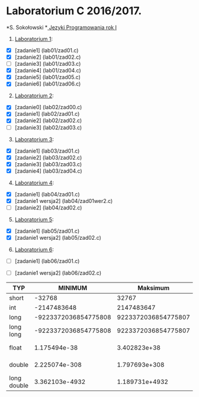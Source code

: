 # Laboratorium C 2016/2017.

*S. Sokołowski
*[ Języki Programowania rok I ](http://sigma.ug.edu.pl/~stefan/Dydaktyka/JezProg/)

1. [Laboratorium 1](lab01):
* [x] [zadanie1] (lab01/zad01.c)
* [x] [zadanie2] (lab01/zad02.c)
* [ ] [zadanie3] (lab01/zad03.c)
* [x] [zadanie4] (lab01/zad04.c)
* [x] [zadanie5] (lab01/zad05.c)
* [x] [zadanie6] (lab01/zad06.c)
2. [Laboratorium 2](lab02):
* [x] [zadanie0] (lab02/zad00.c)
* [x] [zadanie1] (lab02/zad01.c)
* [x] [zadanie2] (lab02/zad02.c)
* [ ] [zadanie3] (lab02/zad03.c)
3. [Laboratorium 3](lab03):
* [x] [zadanie1] (lab03/zad01.c)
* [x] [zadanie2] (lab03/zad02.c)
* [x] [zadanie3] (lab03/zad03.c)
* [x] [zadanie4] (lab03/zad04.c)
4. [Laboratorium 4](lab04):
* [x] [zadanie1] (lab04/zad01.c)
* [x] [zadanie1 wersja2] (lab04/zad01wer2.c)
* [ ] [zadanie2] (lab04/zad02.c)
5. [Laboratorium 5](lab05):
* [x] [zadanie1] (lab05/zad01.c)
* [x] [zadanie1 wersja2] (lab05/zad02.c)
6. [Laboratorium 6](lab06):
* [ ] [zadanie1] (lab06/zad01.c)
* [ ] [zadanie1 wersja2] (lab06/zad02.c)



|        TYP|              MINIMUM|             Maksimum|       ZIARNO|  PRECYZJA|      WE/WY|
|-----------|---------------------|---------------------|-------------|----------|-----------|
|      short|               -32768|                32767|             |          |          i|
|        int|          -2147483648|           2147483647|             |          |          i|
|       long| -9223372036854775808|  9223372036854775807|             |          |         li|
|  long long| -9223372036854775808|  9223372036854775807|             |          |        lli|
|      float|         1.175494e-38|         3.402823e+38| 1.192093e-07|         6|       e, f|
|     double|        2.225074e-308|        1.797693e+308| 2.220446e-16|        15|     le, lf|
|long double|       3.362103e-4932|       1.189731e+4932| 1.084202e-19|        18|     Le, Lf|
